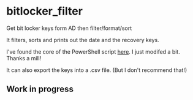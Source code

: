 # bitlocker_filter
Get bit locker keys form AD then filter/format/sort

It filters, sorts and prints out the date and the recovery keys. 

I've found the core of the PowerShell script [here](https://ndswanson.wordpress.com/2014/10/20/get-bitlocker-recovery-from-active-directory-with-powershell/). I just modifed a bit. Thanks a mill!

It can also export the keys into a .csv file. (But I don't recommend that!)

## Work in progress

